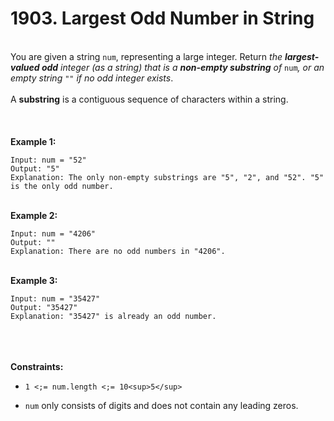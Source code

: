 # 1903. Largest Odd Number in String

<br />You are given a string `num`, representing a large integer. Return <em>the **largest-valued odd** integer (as a string) that is a **non-empty substring** of </em>`num`<em>, or an empty string </em>`""`<em> if no odd integer exists</em>.<br />
<br />A **substring** is a contiguous sequence of characters within a string.<br />
<br /> <br />
<br />**Example 1:**<br />
```
Input: num = "52"
Output: "5"
Explanation: The only non-empty substrings are "5", "2", and "52". "5" is the only odd number.
```
<br />**Example 2:**<br />
```
Input: num = "4206"
Output: ""
Explanation: There are no odd numbers in "4206".
```
<br />**Example 3:**<br />
```
Input: num = "35427"
Output: "35427"
Explanation: "35427" is already an odd number.
```
<br /> <br />
<br />**Constraints:**<br />

* `1 <;= num.length <;= 10<sup>5</sup>`

* `num` only consists of digits and does not contain any leading zeros.
